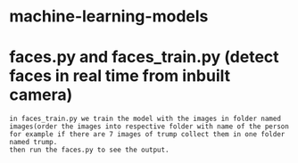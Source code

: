 # machine-learning-models



# faces.py and faces_train.py (detect faces in real time from inbuilt camera)
    in faces_train.py we train the model with the images in folder named images(order the images into respective folder with name of the person for example if there are 7 images of trump collect them in one folder named trump. 
    then run the faces.py to see the output.
    
    
   
